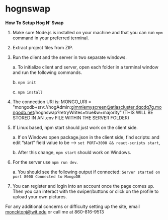 # hognswap

**How To Setup Hog N’ Swap**

1.	Make sure Node.js is installed on your machine and that you can run `npm` command in your preferred terminal.

2.	Extract project files from ZIP.

3.	Run the client and the server in two separate windows.

    a.	To initialize client and server, open each folder in a terminal window and run the following commands.
   
    b.	`npm init`
    
    c.	`npm install`

4.	The connection URI is: 
MONGO_URI = "mongodb+srv://hogAdmin:gimmiemyscreen@atlascluster.dqcdq7g.mongodb.net/hognswap?retryWrites=true&w=majority" (THIS WILL BE STORED IN AN .env FILE WITHIN THE SERVER FOLDER)

5.	If Linux based, npm start should just work on the client side. 

    a.	If on Windows open package.json in the client side, find scripts: and edit “start” field value to be --> `set PORT=3000 && react-scripts start`,

  	b.	After this change, `npm start` should work on Windows.

7.	For the server use `npm run dev`.

    a.	You should see the following output if connected:
    `Server started on port 8000
    Connected to MongoDB`

7.	You can register and login into an account once the page comes up. Then you can interact with the swiper/buttons or click on the profile to upload your own pictures.

For any additional concerns or difficulty setting up the site, email moncktonj@wit.edu or call me at 860-816-9513
